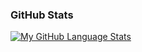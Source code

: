 ### GitHub Stats

[![My GitHub Language Stats](https://github-readme-stats.vercel.app/api/top-langs/?username=alin-radu&langs_count=5&hide=css,html,scss&theme=react&card_width=900&bg_color=1F2020&hide_border=true&border_radius=10&title_color=58A6FF&text_color=C9D1D9&icon_color=F8D866)]()
